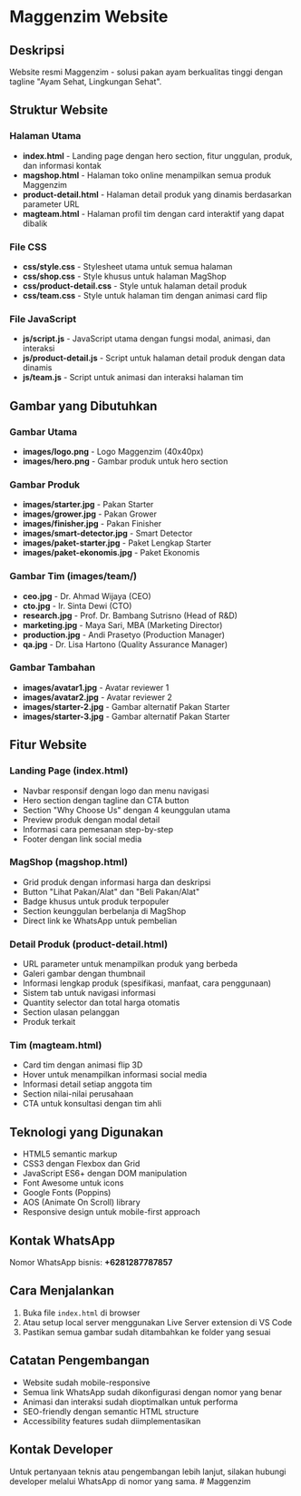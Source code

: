 # Maggenzim Website

## Deskripsi

Website resmi Maggenzim - solusi pakan ayam berkualitas tinggi dengan tagline "Ayam Sehat, Lingkungan Sehat".

## Struktur Website

### Halaman Utama

- **index.html** - Landing page dengan hero section, fitur unggulan, produk, dan informasi kontak
- **magshop.html** - Halaman toko online menampilkan semua produk Maggenzim
- **product-detail.html** - Halaman detail produk yang dinamis berdasarkan parameter URL
- **magteam.html** - Halaman profil tim dengan card interaktif yang dapat dibalik

### File CSS

- **css/style.css** - Stylesheet utama untuk semua halaman
- **css/shop.css** - Style khusus untuk halaman MagShop
- **css/product-detail.css** - Style untuk halaman detail produk
- **css/team.css** - Style untuk halaman tim dengan animasi card flip

### File JavaScript

- **js/script.js** - JavaScript utama dengan fungsi modal, animasi, dan interaksi
- **js/product-detail.js** - Script untuk halaman detail produk dengan data dinamis
- **js/team.js** - Script untuk animasi dan interaksi halaman tim

## Gambar yang Dibutuhkan

### Gambar Utama

- **images/logo.png** - Logo Maggenzim (40x40px)
- **images/hero.png** - Gambar produk untuk hero section

### Gambar Produk

- **images/starter.jpg** - Pakan Starter
- **images/grower.jpg** - Pakan Grower
- **images/finisher.jpg** - Pakan Finisher
- **images/smart-detector.jpg** - Smart Detector
- **images/paket-starter.jpg** - Paket Lengkap Starter
- **images/paket-ekonomis.jpg** - Paket Ekonomis

### Gambar Tim (images/team/)

- **ceo.jpg** - Dr. Ahmad Wijaya (CEO)
- **cto.jpg** - Ir. Sinta Dewi (CTO)
- **research.jpg** - Prof. Dr. Bambang Sutrisno (Head of R&D)
- **marketing.jpg** - Maya Sari, MBA (Marketing Director)
- **production.jpg** - Andi Prasetyo (Production Manager)
- **qa.jpg** - Dr. Lisa Hartono (Quality Assurance Manager)

### Gambar Tambahan

- **images/avatar1.jpg** - Avatar reviewer 1
- **images/avatar2.jpg** - Avatar reviewer 2
- **images/starter-2.jpg** - Gambar alternatif Pakan Starter
- **images/starter-3.jpg** - Gambar alternatif Pakan Starter

## Fitur Website

### Landing Page (index.html)

- Navbar responsif dengan logo dan menu navigasi
- Hero section dengan tagline dan CTA button
- Section "Why Choose Us" dengan 4 keunggulan utama
- Preview produk dengan modal detail
- Informasi cara pemesanan step-by-step
- Footer dengan link social media

### MagShop (magshop.html)

- Grid produk dengan informasi harga dan deskripsi
- Button "Lihat Pakan/Alat" dan "Beli Pakan/Alat"
- Badge khusus untuk produk terpopuler
- Section keunggulan berbelanja di MagShop
- Direct link ke WhatsApp untuk pembelian

### Detail Produk (product-detail.html)

- URL parameter untuk menampilkan produk yang berbeda
- Galeri gambar dengan thumbnail
- Informasi lengkap produk (spesifikasi, manfaat, cara penggunaan)
- Sistem tab untuk navigasi informasi
- Quantity selector dan total harga otomatis
- Section ulasan pelanggan
- Produk terkait

### Tim (magteam.html)

- Card tim dengan animasi flip 3D
- Hover untuk menampilkan informasi social media
- Informasi detail setiap anggota tim
- Section nilai-nilai perusahaan
- CTA untuk konsultasi dengan tim ahli

## Teknologi yang Digunakan

- HTML5 semantic markup
- CSS3 dengan Flexbox dan Grid
- JavaScript ES6+ dengan DOM manipulation
- Font Awesome untuk icons
- Google Fonts (Poppins)
- AOS (Animate On Scroll) library
- Responsive design untuk mobile-first approach

## Kontak WhatsApp

Nomor WhatsApp bisnis: **+6281287787857**

## Cara Menjalankan

1. Buka file `index.html` di browser
2. Atau setup local server menggunakan Live Server extension di VS Code
3. Pastikan semua gambar sudah ditambahkan ke folder yang sesuai

## Catatan Pengembangan

- Website sudah mobile-responsive
- Semua link WhatsApp sudah dikonfigurasi dengan nomor yang benar
- Animasi dan interaksi sudah dioptimalkan untuk performa
- SEO-friendly dengan semantic HTML structure
- Accessibility features sudah diimplementasikan

## Kontak Developer

Untuk pertanyaan teknis atau pengembangan lebih lanjut, silakan hubungi developer melalui WhatsApp di nomor yang sama.
#   M a g g e n z i m 
 
 
